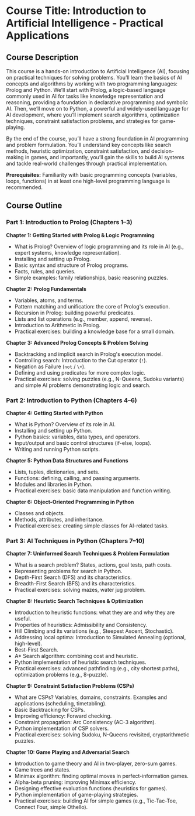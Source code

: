 # Course Title: Introduction to Artificial Intelligence - Practical Applications

## Course Description

This course is a hands-on introduction to Artificial Intelligence (AI), focusing on practical techniques for solving problems. You’ll learn the basics of AI concepts and algorithms by working with two programming languages: Prolog and Python. We’ll start with Prolog, a logic-based language commonly used in AI for tasks like knowledge representation and reasoning, providing a foundation in declarative programming and symbolic AI. Then, we’ll move on to Python, a powerful and widely-used language for AI development, where you’ll implement search algorithms, optimization techniques, constraint satisfaction problems, and strategies for game-playing.

By the end of the course, you’ll have a strong foundation in AI programming and problem formulation. You’ll understand key concepts like search methods, heuristic optimization, constraint satisfaction, and decision-making in games, and importantly, you’ll gain the skills to build AI systems and tackle real-world challenges through practical implementation.

**Prerequisites:** Familiarity with basic programming concepts (variables, loops, functions) in at least one high-level programming language is recommended.

## Course Outline

### Part 1: Introduction to Prolog (Chapters 1–3)

**Chapter 1: Getting Started with Prolog & Logic Programming**

- What is Prolog? Overview of logic programming and its role in AI (e.g., expert systems, knowledge representation).
- Installing and setting up Prolog.
- Basic syntax and structure of Prolog programs.
- Facts, rules, and queries.
- Simple examples: family relationships, basic reasoning puzzles.

**Chapter 2: Prolog Fundamentals**

- Variables, atoms, and terms.
- Pattern matching and unification: the core of Prolog's execution.
- Recursion in Prolog: building powerful predicates.
- Lists and list operations (e.g., member, append, reverse).
- Introduction to Arithmetic in Prolog.
- Practical exercises: building a knowledge base for a small domain.

**Chapter 3: Advanced Prolog Concepts & Problem Solving**

- Backtracking and implicit search in Prolog's execution model.
- Controlling search: Introduction to the Cut operator (`!`).
- Negation as Failure (`not` / `\+`).
- Defining and using predicates for more complex logic.
- Practical exercises: solving puzzles (e.g., N-Queens, Sudoku variants) and simple AI problems demonstrating logic and search.

### Part 2: Introduction to Python (Chapters 4–6)

**Chapter 4: Getting Started with Python**

- What is Python? Overview of its role in AI.
- Installing and setting up Python.
- Python basics: variables, data types, and operators.
- Input/output and basic control structures (if-else, loops).
- Writing and running Python scripts.

**Chapter 5: Python Data Structures and Functions**

- Lists, tuples, dictionaries, and sets.
- Functions: defining, calling, and passing arguments.
- Modules and libraries in Python.
- Practical exercises: basic data manipulation and function writing.

**Chapter 6: Object-Oriented Programming in Python**

- Classes and objects.
- Methods, attributes, and inheritance.
- Practical exercises: creating simple classes for AI-related tasks.

### Part 3: AI Techniques in Python (Chapters 7–10)

**Chapter 7: Uninformed Search Techniques & Problem Formulation**

- What is a search problem? States, actions, goal tests, path costs.
- Representing problems for search in Python.
- Depth-First Search (DFS) and its characteristics.
- Breadth-First Search (BFS) and its characteristics.
- Practical exercises: solving mazes, water jug problem.

**Chapter 8: Heuristic Search Techniques & Optimization**

- Introduction to heuristic functions: what they are and why they are useful.
- Properties of heuristics: Admissibility and Consistency.
- Hill Climbing and its variations (e.g., Steepest Ascent, Stochastic).
- Addressing local optima: Introduction to Simulated Annealing (optional, high-level).
- Best-First Search.
- A\* Search algorithm: combining cost and heuristic.
- Python implementation of heuristic search techniques.
- Practical exercises: advanced pathfinding (e.g., city shortest paths), optimization problems (e.g., 8-puzzle).

**Chapter 9: Constraint Satisfaction Problems (CSPs)**

- What are CSPs? Variables, domains, constraints. Examples and applications (scheduling, timetabling).
- Basic Backtracking for CSPs.
- Improving efficiency: Forward checking.
- Constraint propagation: Arc Consistency (AC-3 algorithm).
- Python implementation of CSP solvers.
- Practical exercises: solving Sudoku, N-Queens revisited, cryptarithmetic puzzles.

**Chapter 10: Game Playing and Adversarial Search**

- Introduction to game theory and AI in two-player, zero-sum games.
- Game trees and states.
- Minimax algorithm: finding optimal moves in perfect-information games.
- Alpha-beta pruning: improving Minimax efficiency.
- Designing effective evaluation functions (heuristics for games).
- Python implementation of game-playing strategies.
- Practical exercises: building AI for simple games (e.g., Tic-Tac-Toe, Connect Four, simple Othello).
